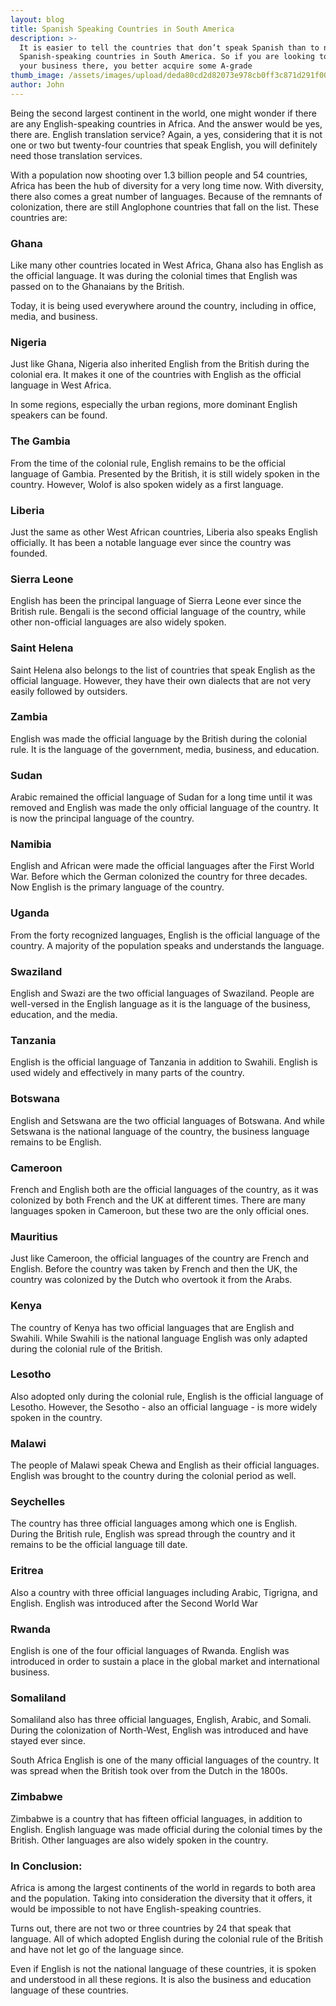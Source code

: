 ```yaml
---
layout: blog
title: Spanish Speaking Countries in South America
description: >-
  It is easier to tell the countries that don’t speak Spanish than to name the
  Spanish-speaking countries in South America. So if you are looking to launch
  your business there, you better acquire some A-grade
thumb_image: /assets/images/upload/deda80cd2d82073e978cb0ff3c871d291f000bad.jpeg
author: John
---
```

Being the second largest continent in the world, one might wonder if there are any English-speaking countries in Africa. And the answer would be yes, there are. English translation service? Again, a yes, considering that it is not one or two but twenty-four countries that speak English, you will definitely need those translation services.

With a population now shooting over 1.3 billion people and 54 countries, Africa has been the hub of diversity for a very long time now. With diversity, there also comes a great number of languages. Because of the remnants of colonization, there are still Anglophone countries that fall on the list. These countries are:

### Ghana
Like many other countries located in West Africa, Ghana also has English as the official language. It was during the colonial times that English was passed on to the Ghanaians by the British.

Today, it is being used everywhere around the country, including in office, media, and business.

### Nigeria
Just like Ghana, Nigeria also inherited English from the British during the colonial era. It makes it one of the countries with English as the official language in West Africa.

In some regions, especially the urban regions, more dominant English speakers can be found.

### The Gambia
From the time of the colonial rule, English remains to be the official language of Gambia. Presented by the British, it is still widely spoken in the country. However, Wolof is also spoken widely as a first language.

### Liberia
Just the same as other West African countries, Liberia also speaks English officially. It has been a notable language ever since the country was founded.  

### Sierra Leone
English has been the principal language of Sierra Leone ever since the British rule. Bengali is the second official language of the country, while other non-official languages are also widely spoken.

### Saint Helena
Saint Helena also belongs to the list of countries that speak English as the official language. However, they have their own dialects that are not very easily followed by outsiders.

### Zambia
English was made the official language by the British during the colonial rule. It is the language of the government, media, business, and education.

### Sudan
Arabic remained the official language of Sudan for a long time until it was removed and English was made the only official language of the country. It is now the principal language of the country.

### Namibia
English and African were made the official languages after the First World War. Before which the German colonized the country for three decades. Now English is the primary language of the country.

### Uganda
From the forty recognized languages, English is the official language of the country. A majority of the population speaks and understands the language.

### Swaziland
English and Swazi are the two official languages of Swaziland. People are well-versed in the English language as it is the language of the business, education, and the media.

### Tanzania
English is the official language of Tanzania in addition to Swahili. English is used widely and effectively in many parts of the country.

### Botswana
English and Setswana are the two official languages of Botswana. And while Setswana is the national language of the country, the business language remains to be English.

### Cameroon
French and English both are the official languages of the country, as it was colonized by both French and the UK at different times. There are many languages spoken in Cameroon, but these two are the only official ones.

### Mauritius
Just like Cameroon, the official languages of the country are French and English. Before the country was taken by French and then the UK, the country was colonized by the Dutch who overtook it from the Arabs.

### Kenya
The country of Kenya has two official languages that are English and Swahili. While Swahili is the national language English was only adapted during the colonial rule of the British.

### Lesotho
Also adopted only during the colonial rule, English is the official language of Lesotho. However, the Sesotho - also an official language - is more widely spoken in the country.

### Malawi
The people of Malawi speak Chewa and English as their official languages. English was brought to the country during the colonial period as well.

### Seychelles
The country has three official languages among which one is English. During the British rule, English was spread through the country and it remains to be the official language till date.

### Eritrea
Also a country with three official languages including Arabic, Tigrigna, and English. English was introduced after the Second World War

### Rwanda
English is one of the four official languages of Rwanda. English was introduced in order to sustain a place in the global market and international business.

### Somaliland
Somaliland also has three official languages, English, Arabic, and Somali. During the colonization of North-West, English was introduced and have stayed ever since.

South Africa
English is one of the many official languages of the country. It was spread when the British took over from the Dutch in the 1800s.

### Zimbabwe
Zimbabwe is a country that has fifteen official languages, in addition to English. English language was made official during the colonial times by the British. Other languages are also widely spoken in the country.

### In Conclusion:
Africa is among the largest continents of the world in regards to both area and the population. Taking into consideration the diversity that it offers, it would be impossible to not have English-speaking countries.

Turns out, there are not two or three countries by 24 that speak that language. All of which adopted English during the colonial rule of the British and have not let go of the language since.

Even if English is not the national language of these countries, it is spoken and understood in all these regions. It is also the business and education language of these countries.
